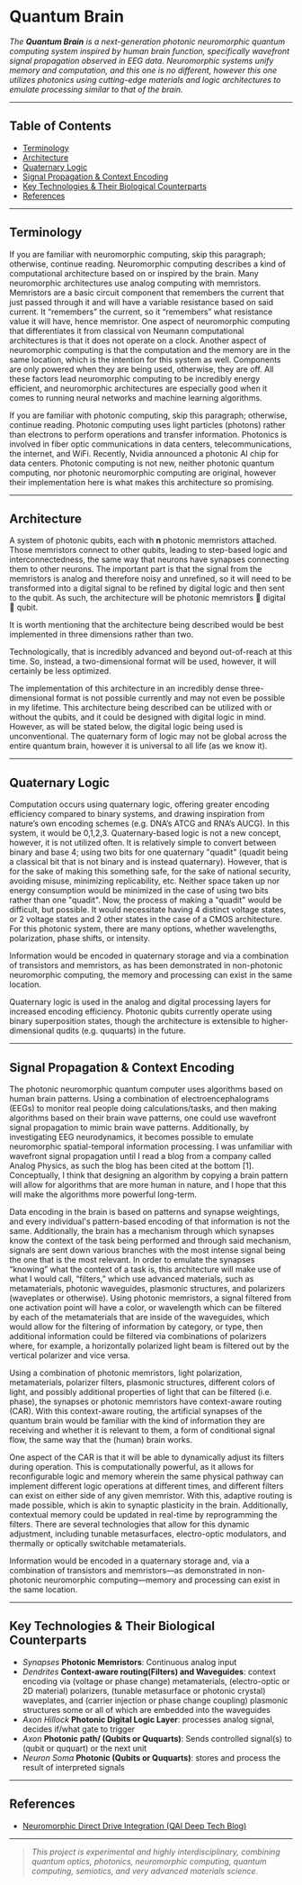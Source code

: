 # Quantum Brain

_The **Quantum Brain** is a next-generation photonic neuromorphic quantum computing system inspired by human brain function, specifically wavefront signal propagation observed in EEG data. Neuromorphic systems unify memory and computation, and this one is no different, however this one utilizes photonics using cutting-edge materials and logic architectures to emulate processing similar to that of the brain._

---

## Table of Contents

- [Terminology](#terminology)
- [Architecture](#architecture)
- [Quaternary Logic](#quaternary-logic)
- [Signal Propagation & Context Encoding](#signal-propagation--context-encoding)
- [Key Technologies & Their Biological Counterparts](#key-technologies--their-biological-counterparts)
- [References](#references)

---

## Terminology

If you are familiar with neuromorphic computing, skip this paragraph; otherwise, continue reading. Neuromorphic computing describes a kind of computational architecture based on or inspired by the brain. Many neuromorphic architectures use analog computing with memristors. Memristors are a basic circuit component that remembers the current that just passed through it and will have a variable resistance based on said current. It “remembers” the current, so it “remembers” what resistance value it will have, hence memristor. One aspect of neuromorphic computing that differentiates it from classical von Neumann computational architectures is that it does not operate on a clock. Another aspect of neuromorphic computing is that the computation and the memory are in the same location, which is the intention for this system as well. Components are only powered when they are being used, otherwise, they are off. All these factors lead neuromorphic computing to be incredibly energy efficient, and neuromorphic architectures are especially good when it comes to running neural networks and machine learning algorithms.

If you are familiar with photonic computing, skip this paragraph; otherwise, continue reading. Photonic computing uses light particles (photons) rather than electrons to perform operations and transfer information. Photonics is involved in fiber optic communications in data centers, telecommunications, the internet, and WiFi. Recently, Nvidia announced a photonic AI chip for data centers. Photonic computing is not new, neither photonic quantum computing, nor photonic neuromorphic computing are original, however their implementation here is what makes this architecture so promising.

---

## Architecture

A system of photonic qubits, each with **n** photonic memristors attached. Those memristors connect to other qubits, leading to step-based logic and interconnectedness, the same way that neurons have synapses connecting them to other neurons. The important part is that the signal from the memristors is analog and therefore noisy and unrefined, so it will need to be transformed into a digital signal to be refined by digital logic and then sent to the qubit. As such, the architecture will be photonic memristors  digital  qubit.

It is worth mentioning that the architecture being described would be best implemented in three dimensions rather than two.

Technologically, that is incredibly advanced and beyond out-of-reach at this time. So, instead, a two-dimensional format will be used, however, it will certainly be less optimized.

The implementation of this architecture in an incredibly dense three-dimensional format is not possible currently and may not even be possible in my lifetime. This architecture being described can be utilized with or without the qubits, and it could be designed with digital logic in mind. However, as will be stated below, the digital logic being used is unconventional. The quaternary form of logic may not be global across the entire quantum brain, however it is universal to all life (as we know it).

---

## Quaternary Logic

Computation occurs using quaternary logic, offering greater encoding efficiency compared to binary systems, and drawing inspiration from nature’s own encoding schemes (e.g. DNA’s ATCG and RNA’s AUCG). In this system, it would be 0,1,2,3. Quaternary-based logic is not a new concept, however, it is not utilized often. It is relatively simple to convert between binary and base 4; using two bits for one quaternary "quadit" (quadit being a classical bit that is not binary and is instead quaternary). However, that is for the sake of making this something safe, for the sake of national security, avoiding misuse, minimizing replicability, etc. Neither space taken up nor energy consumption would be minimized in the case of using two bits rather than one "quadit". Now, the process of making a "quadit" would be difficult, but possible. It would necessitate having 4 distinct voltage states, or 2 voltage states and 2 other states in the case of a CMOS architecture. For this photonic system, there are many options, whether wavelengths, polarization, phase shifts, or intensity.

Information would be encoded in quaternary storage and via a combination of transistors and memristors, as has been demonstrated in non-photonic neuromorphic computing, the memory and processing can exist in the same location.


Quaternary logic is used in the analog and digital processing layers for increased encoding efficiency. Photonic qubits currently operate using binary superposition states, though the architecture is extensible to higher-dimensional qudits (e.g. ququarts) in the future.

---

## Signal Propagation & Context Encoding

The photonic neuromorphic quantum computer uses algorithms based on human brain patterns. Using a combination of electroencephalograms (EEGs) to monitor real people doing calculations/tasks, and then making algorithms based on their brain wave patterns, one could use wavefront signal propagation to mimic brain wave patterns. Additionally, by investigating EEG neurodynamics, it becomes possible to emulate neuromorphic spatial-temporal information processing. I was unfamiliar with wavefront signal propagation until I read a blog from a company called Analog Physics, as such the blog has been cited at the bottom [1]. Conceptually, I think that designing an algorithm by copying a brain pattern will allow for algorithms that are more human in nature, and I hope that this will make the algorithms more powerful long-term.

Data encoding in the brain is based on patterns and synapse weightings, and every individual's pattern-based encoding of that information is not the same. Additionally, the brain has a mechanism through which synapses know the context of the task being performed and through said mechanism, signals are sent down various branches with the most intense signal being the one that is the most relevant. In order to emulate the synapses “knowing” what the context of a task is, this architecture will make use of what I would call, “filters,”  which use advanced materials, such as metamaterials, photonic waveguides, plasmonic structures, and polarizers (waveplates or otherwise). Using photonic memristors, a signal filtered from one activation point will have a color, or wavelength which can be filtered by each of the metamaterials that are inside of the waveguides, which would allow for the filtering of information by category, or type, then additional information could be filtered via combinations of polarizers where, for example, a horizontally polarized light beam is filtered out by the vertical polarizer and vice versa. 

Using a combination of photonic memristors, light polarization, metamaterials, polarizer filters, plasmonic structures, different colors of light, and possibly additional properties of light that can be filtered (i.e. phase), the synapses or photonic memristors have context-aware routing (CAR). With this context-aware routing, the artificial synapses of the quantum brain would be familiar with the kind of information they are receiving and whether it is relevant to them, a form of conditional signal flow, the same way that the (human) brain works. 

One aspect of the CAR is that it will be able to dynamically adjust its filters during operation. This is computationally powerful, as it allows for reconfigurable logic and memory wherein the same physical pathway can implement different logic operations at different times, and different filters can exist on either side of any given memristor. With this, adaptive routing is made possible, which is akin to synaptic plasticity in the brain. Additionally, contextual memory could be updated in real-time by reprogramming the filters. There are several technologies that allow for this dynamic adjustment, including tunable metasurfaces, electro-optic modulators, and thermally or optically switchable metamaterials.

Information would be encoded in a quaternary storage and, via a combination of transistors and memristors—as demonstrated in non-photonic neuromorphic computing—memory and processing can exist in the same location.

---

## Key Technologies & Their Biological Counterparts

-	_Synapses_ **Photonic Memristors**: Continuous analog input
-	_Dendrites_ **Context-aware routing(Filters) and Waveguides**: context encoding via (voltage or phase change) metamaterials, (electro-optic or 2D material) polarizers, (tunable metasurface or photonic crystal) waveplates, and (carrier injection or phase change coupling) plasmonic structures some or all of which are embedded into the waveguides
-	_Axon Hillock_ **Photonic Digital Logic Layer**: processes analog signal, decides if/what gate to trigger
-	_Axon_ **Photonic path/ (Qubits or Ququarts)**: Sends controlled signal(s) to (qubit or ququart) or the next unit
-	_Neuron Soma_ **Photonic (Qubits or Ququarts)**: stores and process the result of interpreted signals

---

## References

- [Neuromorphic Direct Drive Integration (QAI Deep Tech Blog)](https://qai.ai/deep-tech-blog/neuromorphic-direct-drive-integration-in-na-qai-qep-ndd-aom-semiotic-analysis-applications)

---

> *This project is experimental and highly interdisciplinary, combining quantum optics, photonics, neuromorphic computing, quantum computing, semiotics, and very advanced materials science.*
